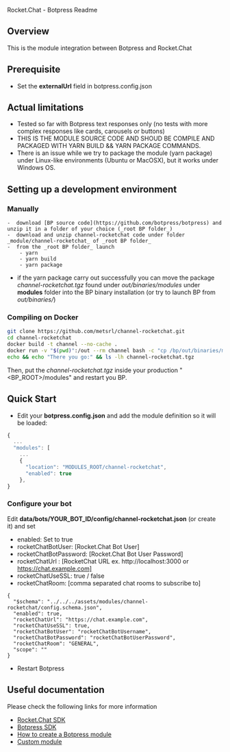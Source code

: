 Rocket.Chat - Botpress Readme

## Overview

This is the module integration between Botpress and Rocket.Chat

## Prerequisite

- Set the **externalUrl** field in botpress.config.json

## Actual limitations

- Tested so far with Botpress text responses only (no tests with more complex responses like cards, carousels or buttons)
- THIS IS THE MODULE SOURCE CODE AND SHOUD BE COMPILE AND PACKAGED WITH YARN BUILD && YARN PACKAGE COMMANDS. 
- There is an issue while we try to package the module (yarn package) under Linux-like environments (Ubuntu or MacOSX), but it works under Windows OS. 

## Setting up a development environment
### Manually
    -  download [BP source code](https://github.com/botpress/botpress) and unzip it in a folder of your choice (_root BP folder_)
    -  download and unzip channel-rocketchat code under folder _module/channel-rocketchat_ of _root BP folder_
    -  from the _root BP folder_ launch 
        - yarn
        - yarn build
        - yarn package
   - if the yarn package carry out successfully you can move the package _channel-rocketchat.tgz_ found under _out/binaries/modules_ under **modules** folder into the BP binary installation (or try to launch BP from _out/binaries/_)
### Compiling on Docker

```bash
git clone https://github.com/metsrl/channel-rocketchat.git
cd channel-rocketchat
docker build -t channel --no-cache .
docker run -v "$(pwd)":/out --rm channel bash -c "cp /bp/out/binaries/modules/channel-rocketchat.tgz /out/"
echo && echo "There you go:" && ls -lh channel-rocketchat.tgz
```
Then, put the *channel-rocketchat.tgz* inside your production "<BP_ROOT>/modules" and restart you BP. 

## Quick Start

- Edit your **botpress.config.json** and add the module definition so it will be loaded:

```js
{
  ...
  "modules": [
    ...
    {
      "location": "MODULES_ROOT/channel-rocketchat",
      "enabled": true
    },
}
```

### Configure your bot
 
Edit **data/bots/YOUR_BOT_ID/config/channel-rocketchat.json** (or create it) and set
- enabled: Set to true
- rocketChatBotUser: [Rocket.Chat Bot User] 
- rocketChatBotPassword: [Rocket.Chat Bot User Password]
- rocketChatUrl : [RocketChat URL ex. http://localhost:3000 or https://chat.example.com]   
- rocketChatUseSSL: true / false
- rocketChatRoom: [comma separated chat rooms to subscribe to]

```
{
  "$schema": "../../../assets/modules/channel-rocketchat/config.schema.json",
  "enabled": true,
  "rocketChatUrl": "https://chat.example.com",
  "rocketChatUseSSL": true,  
  "rocketChatBotUser": "rocketChatBotUsername",
  "rocketChatBotPassword": "rocketChatBotUserPassword",
  "rocketChatRoom": "GENERAL",
  "scope": ""
}
```



- Restart Botpress


## Useful documentation

Please check the following links for more information

- [Rocket.Chat SDK](https://github.com/RocketChat/Rocket.Chat.js.SDK)
- [Botpress SDK](https://botpress.com/reference/)
- [How to create a Botpress module](https://botpress.com/docs/developers/create-module/)
- [Custom module](https://botpress.com/docs/advanced/custom-module)
